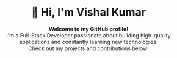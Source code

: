 <h1 align="center">👋 Hi, I'm Vishal Kumar</h1> <p align="center"> <b>Welcome to my GitHub profile!</b><br> I'm a Full-Stack Developer passionate about building high-quality applications and constantly learning new technologies.<br> Check out my projects and contributions below! </p>
